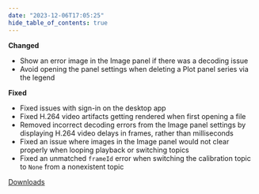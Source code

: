 ```yaml
---
date: "2023-12-06T17:05:25"
hide_table_of_contents: true
---
```

**Changed**

- Show an error image in the Image panel if there was a decoding issue
- Avoid opening the panel settings when deleting a Plot panel series via the legend

**Fixed**

- Fixed issues with sign-in on the desktop app
- Fixed H.264 video artifacts getting rendered when first opening a file
- Removed incorrect decoding errors from the Image panel settings by displaying H.264 video delays in frames, rather than milliseconds
- Fixed an issue where images in the Image panel would not clear properly when looping playback or switching topics
- Fixed an unmatched `frameId` error when switching the calibration topic to `None` from a nonexistent topic
<!-- truncate -->
[Downloads](https://github.com/foxglove/studio/releases/tag/v1.80.0)
